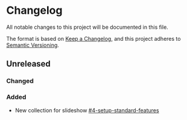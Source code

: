 # Changelog
All notable changes to this project will be documented in this file.

The format is based on [Keep a Changelog](https://keepachangelog.com/en/1.0.0/),
and this project adheres to [Semantic Versioning](https://semver.org/spec/v2.0.0.html).

## Unreleased

### Changed


### Added
- New collection for slideshow [#4-setup-standard-features](https://gitlab.com/catalyzecommunications/statamic-boilerplate/-/issues/4)
